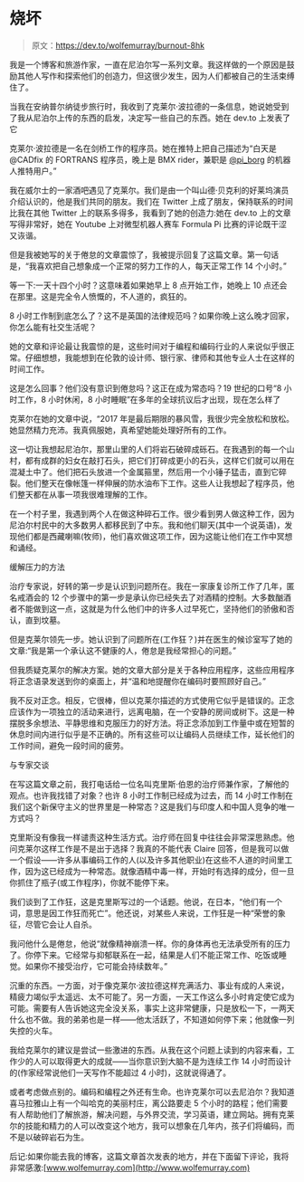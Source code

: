 # 烧坏

> 原文：<https://dev.to/wolfemurray/burnout-8hk>

我是一个博客和旅游作家，一直在尼泊尔写一系列文章。我这样做的一个原因是鼓励其他人写作和探索他们的创造力，但这很少发生，因为人们都被自己的生活束缚住了。

当我在安纳普尔纳徒步旅行时，我收到了克莱尔·波拉德的一条信息，她说她受到了我从尼泊尔上传的东西的启发，决定写一些自己的东西。她在 dev.to 上发表了它

克莱尔·波拉德是一名在剑桥工作的程序员。她在推特上把自己描述为“白天是@CADfix 的 FORTRANS 程序员，晚上是 BMX rider，兼职是 [@pi_borg](https://dev.to/pi_borg) 的机器人推特用户。”

我在威尔士的一家酒吧遇见了克莱尔。我们是由一个叫山德·贝克利的好莱坞演员介绍认识的，他是我们共同的朋友。我们在 Twitter 上成了朋友，保持联系的时间比我在其他 Twitter 上的联系多得多，我看到了她的创造力:她在 dev.to 上的文章写得非常好，她在 Youtube 上对微型机器人赛车 Formula Pi 比赛的评论既干涩又诙谐。

但是我被她写的关于倦怠的文章震惊了，我被提示回复了这篇文章。第一句话是，“我喜欢把自己想象成一个正常的努力工作的人，每天正常工作 14 个小时。”

等一下:一天十四个小时？这意味着如果她早上 8 点开始工作，她晚上 10 点还会在那里。这是完全令人愤慨的，不人道的，疯狂的。

8 小时工作制到底怎么了？这不是英国的法律规范吗？如果你晚上这么晚才回家，你怎么能有社交生活呢？

她的文章和评论最让我震惊的是，这些时间对于编程和编码行业的人来说似乎很正常。仔细想想，我能想到在伦敦的设计师、银行家、律师和其他专业人士在这样的时间工作。

这是怎么回事？他们没有意识到倦怠吗？这正在成为常态吗？19 世纪的口号“8 小时工作，8 小时休闲，8 小时睡眠”在多年的全球抗议后才出现，现在怎么样了

克莱尔在她的文章中说，“2017 年是最后期限的暴风雪，我很少完全放松和放松。她显然精力充沛。我真佩服她，真希望她能处理好所有的工作。

这一切让我想起尼泊尔，那里山里的人们将岩石破碎成砾石。在我遇到的每一个山村，都有成群的妇女在敲打石头，把它们打碎成更小的石头，这样它们就可以用在混凝土中了。他们把石头放进一个金属箍里，然后用一个小锤子猛击，直到它碎裂。他们整天在像帐篷一样伸展的防水油布下工作。这些人让我想起了程序员，他们整天都在从事一项我很难理解的工作。

在一个村子里，我遇到两个人在做这种碎石工作。很少看到男人做这种工作，因为尼泊尔村民中的大多数男人都移民到了中东。我和他们聊天(其中一个说英语)，发现他们都是西藏喇嘛(牧师)，他们喜欢做这项工作，因为这能让他们在工作中冥想和诵经。

缓解压力的方法

治疗专家说，好转的第一步是认识到问题所在。我在一家康复诊所工作了几年，匿名戒酒会的 12 个步骤中的第一步是承认你已经失去了对酒精的控制。大多数酗酒者不能做到这一点，这就是为什么他们中的许多人过早死亡，坚持他们的骄傲和否认，直到坟墓。

但是克莱尔领先一步。她认识到了问题所在(工作狂？)并在医生的候诊室写了她的文章:“我是第一个承认这不健康的人，倦怠是我经常担心的问题。”

但我质疑克莱尔的解决方案。她的文章大部分是关于各种应用程序，这些应用程序将正念语录发送到你的桌面上，并“温和地提醒你在编码时要照顾好自己。”

我不反对正念。相反，它很棒，但以克莱尔描述的方式使用它似乎是错误的。正念应该作为一项独立的活动来进行，远离电脑，在一个安静的房间或树下。这是一种摆脱多余想法、平静思维和克服压力的好方法。将正念添加到工作量中或在短暂的休息时间内进行似乎是不正确的。所有这些可以让编码人员继续工作，延长他们的工作时间，避免一段时间的疲劳。

与专家交谈

在写这篇文章之前，我打电话给一位名叫克里斯·伯恩的治疗师兼作家，了解他的观点。也许我找错了对象？也许 8 小时工作制已经成为过去，而 14 小时工作制在我们这个新保守主义的世界里是一种常态？这是我们与印度人和中国人竞争的唯一方式吗？

克里斯没有像我一样谴责这种生活方式。治疗师在回复中往往会非常深思熟虑。他问克莱尔这样工作是不是出于选择？我真的不能代表 Claire 回答，但是我可以做一个假设——许多从事编码工作的人(以及许多其他职业)在这些不人道的时间里工作，因为这已经成为一种常态。就像酒精中毒一样，开始时有选择的成分，但一旦你抓住了瓶子(或工作程序)，你就不能停下来。

我们谈到了工作狂，这是克里斯写过的一个话题。他说，在日本，“他们有一个词，意思是因工作狂而死亡”。他还说，对某些人来说，工作狂是一种“荣誉的象征，尽管它会让人自杀。

我问他什么是倦怠，他说“就像精神崩溃一样。你的身体再也无法承受所有的压力了。你停下来。它经常与抑郁联系在一起，结果是人们不能正常工作、吃饭或睡觉。如果你不接受治疗，它可能会持续数年。”

沉重的东西。一方面，对于像克莱尔·波拉德这样充满活力、事业有成的人来说，精疲力竭似乎太遥远、太不可能了。另一方面，一天工作这么多小时肯定使它成为可能。需要有人告诉她这完全没关系，事实上这非常健康，只是放松一下，一两天什么也不做。我的弟弟也是一样——他太活跃了，不知道如何停下来；他就像一列失控的火车。

我给克莱尔的建议是尝试一些激进的东西。从我在这个问题上读到的内容来看，工作少的人可以取得更大的成就——当你意识到大脑不是为连续工作 14 小时而设计的(作家经常说他们一天写作不能超过 4 小时)，这就说得通了。

或者考虑做点别的。编码和编程之外还有生命。也许克莱尔可以去尼泊尔？我知道喜马拉雅山上有一个叫哈克的美丽村庄，离公路要走 5 个小时的路程；他们需要有人帮助他们了解旅游，解决问题，与外界交流，学习英语，建立网站。拥有克莱尔的技能和精力的人可以改变这个地方，我可以想象在几年内，孩子们将编码，而不是以破碎岩石为生。

后记:如果你能去我的博客，这篇文章首次发表的地方，并在下面留下评论，我将非常感激:[www.wolfemurray.com](http://www.wolfemurray.com)